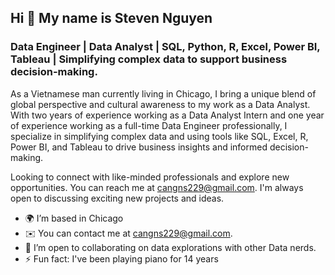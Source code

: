 ## Hi 👋 **My name is Steven Nguyen**
### Data Engineer | Data Analyst | SQL, Python, R, Excel, Power BI, Tableau | Simplifying complex data to support business decision-making.
As a Vietnamese man currently living in Chicago, I bring a unique blend of global perspective and cultural awareness to my work as a Data Analyst. With two years of experience working as a Data Analyst Intern and one year of experience working as a full-time Data Engineer professionally, I specialize in simplifying complex data and using tools like SQL, Excel, R, Power BI, and Tableau to drive business insights and informed decision-making. 

Looking to connect with like-minded professionals and explore new opportunities. You can reach me at cangns229@gmail.com. I'm always open to discussing exciting new projects and ideas.

- 🌍 I’m based in Chicago
- ✉️ You can contact me at cangns229@gmail.com.
- 👯 I’m open to collaborating on data explorations with other Data nerds.
- ⚡ Fun fact: I've been playing piano for 14 years



